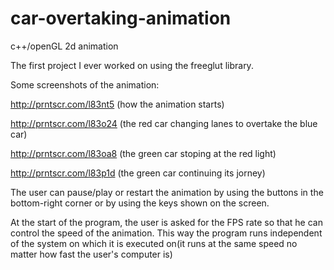 # car-overtaking-animation
c++/openGL 2d animation

The first project I ever worked on using the freeglut library.

Some screenshots of the animation:

http://prntscr.com/l83nt5 (how the animation starts)
  
http://prntscr.com/l83o24 (the red car changing lanes to overtake the blue car)

http://prntscr.com/l83oa8 (the green car stoping at the red light)

http://prntscr.com/l83p1d (the green car continuing its jorney)

The user can pause/play or restart the animation by using the buttons in the bottom-right corner or by using the keys shown on the screen.

At the start of the program, the user is asked for the FPS rate so that he can control the speed of the animation. This way the program runs independent of the system on which it is executed on(it runs at the same speed no matter how fast the user's computer is)
